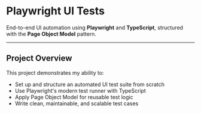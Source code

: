 # Playwright UI Tests

End-to-end UI automation using **Playwright** and **TypeScript**, structured with the **Page Object Model** pattern.

---

## Project Overview

This project demonstrates my ability to:

- Set up and structure an automated UI test suite from scratch
- Use Playwright's modern test runner with TypeScript
- Apply Page Object Model for reusable test logic
- Write clean, maintainable, and scalable test cases
